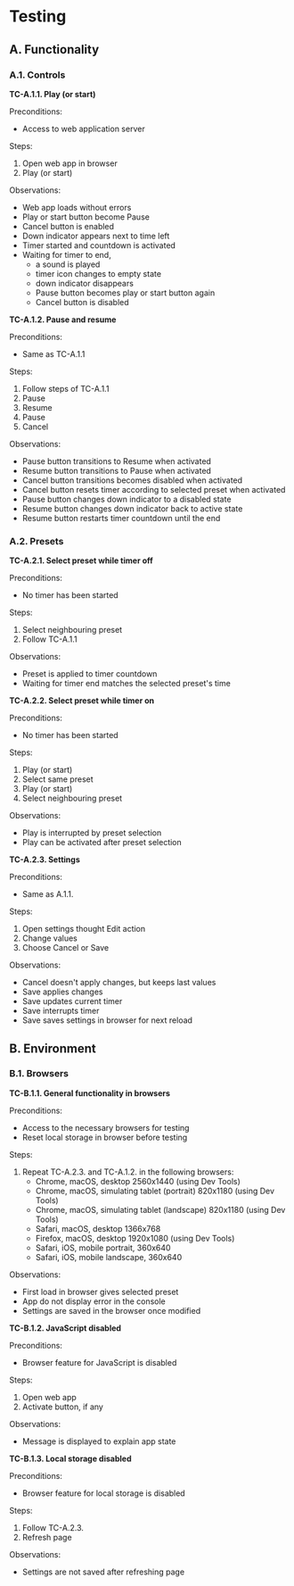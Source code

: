# Testing

## A. Functionality

### A.1. Controls

**TC-A.1.1. Play (or start)**

Preconditions:

- Access to web application server

Steps:

1. Open web app in browser
1. Play (or start)

Observations:

- Web app loads without errors
- Play or start button become Pause
- Cancel button is enabled
- Down indicator appears next to time left
- Timer started and countdown is activated
- Waiting for timer to end,
  - a sound is played
  - timer icon changes to empty state
  - down indicator disappears
  - Pause button becomes play or start button again
  - Cancel button is disabled

**TC-A.1.2. Pause and resume**

Preconditions:

- Same as TC-A.1.1

Steps:

1. Follow steps of TC-A.1.1
1. Pause
1. Resume
1. Pause
1. Cancel

Observations:

- Pause button transitions to Resume when activated
- Resume button transitions to Pause when activated
- Cancel button transitions becomes disabled when activated
- Cancel button resets timer according to selected preset when activated
- Pause button changes down indicator to a disabled state
- Resume button changes down indicator back to active state
- Resume button restarts timer countdown until the end

### A.2. Presets

**TC-A.2.1. Select preset while timer off**

Preconditions:

- No timer has been started

Steps:

1. Select neighbouring preset
1. Follow TC-A.1.1

Observations:

- Preset is applied to timer countdown
- Waiting for timer end matches the selected preset's time

**TC-A.2.2. Select preset while timer on**

Preconditions:

- No timer has been started

Steps:

1. Play (or start)
1. Select same preset
1. Play (or start)
1. Select neighbouring preset

Observations:

- Play is interrupted by preset selection
- Play can be activated after preset selection

**TC-A.2.3. Settings**

Preconditions:

- Same as A.1.1.

Steps:

1. Open settings thought Edit action
1. Change values
1. Choose Cancel or Save

Observations:

- Cancel doesn't apply changes, but keeps last values
- Save applies changes
- Save updates current timer
- Save interrupts timer
- Save saves settings in browser for next reload

## B. Environment

### B.1. Browsers

**TC-B.1.1. General functionality in browsers**

Preconditions:

- Access to the necessary browsers for testing
- Reset local storage in browser before testing

Steps:

1. Repeat TC-A.2.3. and TC-A.1.2. in the following browsers:
   - Chrome, macOS, desktop 2560x1440 (using Dev Tools)
   - Chrome, macOS, simulating tablet (portrait) 820x1180 (using Dev Tools)
   - Chrome, macOS, simulating tablet (landscape) 820x1180 (using Dev Tools)
   - Safari, macOS, desktop 1366x768
   - Firefox, macOS, desktop 1920x1080 (using Dev Tools)
   - Safari, iOS, mobile portrait, 360x640
   - Safari, iOS, mobile landscape, 360x640

Observations:

- First load in browser gives selected preset
- App do not display error in the console
- Settings are saved in the browser once modified

**TC-B.1.2. JavaScript disabled**

Preconditions:

- Browser feature for JavaScript is disabled

Steps:

1. Open web app
1. Activate button, if any

Observations:

- Message is displayed to explain app state

**TC-B.1.3. Local storage disabled**

Preconditions:

- Browser feature for local storage is disabled

Steps:

1. Follow TC-A.2.3.
1. Refresh page

Observations:

- Settings are not saved after refreshing page
